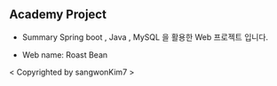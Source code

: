 ## Academy Project

- Summary Spring boot , Java , MySQL 을 활용한 Web 프로젝트 입니다.

- Web name: Roast Bean


< Copyrighted by sangwonKim7 >
